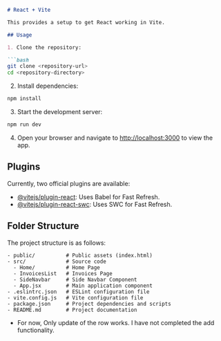 ```markdown
# React + Vite

This provides a setup to get React working in Vite.

## Usage

1. Clone the repository:

```bash
git clone <repository-url>
cd <repository-directory>
```

2. Install dependencies:

```bash
npm install
```

3. Start the development server:

```bash
npm run dev
```

4. Open your browser and navigate to [http://localhost:3000](http://localhost:3000) to view the app.

## Plugins

Currently, two official plugins are available:

- [@vitejs/plugin-react](https://github.com/vitejs/vite-plugin-react/blob/main/packages/plugin-react/README.md): Uses Babel for Fast Refresh.
- [@vitejs/plugin-react-swc](https://github.com/vitejs/vite-plugin-react-swc): Uses SWC for Fast Refresh.

## Folder Structure

The project structure is as follows:

```
- public/          # Public assets (index.html)
- src/             # Source code
  - Home/          # Home Page
  - InvoicesList   # Invoices Page
  - SideNavbar     # Side Navbar Component
  - App.jsx        # Main application component
- .eslintrc.json   # ESLint configuration file
- vite.config.js   # Vite configuration file
- package.json     # Project dependencies and scripts
- README.md        # Project documentation
```


- For now, Only update of the row works. I have not completed the add functionality.
